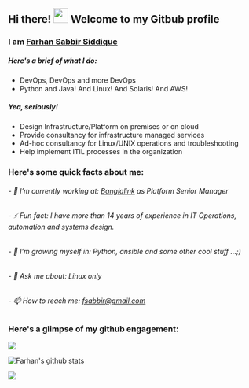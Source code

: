 <!--
**farhansabbir/farhansabbir** is a ✨ _special_ ✨ repository because its `README.md` (this file) appears on your GitHub profile.

Here are some ideas to get you started:

- 🔭 I’m currently working on ...
- 🌱 I’m currently learning ...
- 👯 I’m looking to collaborate on ...
- 🤔 I’m looking for help with ...
- 💬 Ask me about ...
- 📫 How to reach me: ...
- 😄 Pronouns: ...
- ⚡ Fun fact: ...
-->

## Hi there! <img src='https://raw.githubusercontent.com/MartinHeinz/MartinHeinz/master/wave.gif' width='30px'> Welcome to my Gitbub profile
### I am [Farhan Sabbir Siddique](https://www.linkedin.com/in/fsabbir/)


##### Here's a brief of what I do:

- DevOps, DevOps and more DevOps
- Python and Java! And Linux! And Solaris! And AWS!

##### Yea, seriously! 
- Design Infrastructure/Platform on premises or on cloud
- Provide consultancy for infrastructure managed services
- Ad-hoc consultancy for Linux/UNIX operations and troubleshooting
- Help implement ITIL processes in the organization



### Here's some quick facts about me:
###### - &#128188; I’m currently working at: [Banglalink](https://banglalink.net) as Platform Senior Manager 
###### - ⚡ Fun fact: I have more than 14 years of experience in IT Operations, automation and systems design.
###### - &#127793; I’m growing myself in: Python, ansible and some other cool stuff ...;)
###### - 💬 Ask me about: Linux only
###### - 📫 How to reach me: fsabbir@gmail.com

### Here's a glimpse of my github engagement:

![](https://komarev.com/ghpvc/?username=farhansabbir&style=flat&color=brightgreen)

![Farhan's github stats](https://github-readme-stats.vercel.app/api?username=farhansabbir&show_icons=true&theme=dark)

<img align="center" src="https://github-readme-stats.vercel.app/api/top-langs/?username=farhansabbir&theme=dark" />
